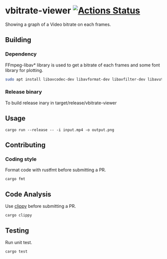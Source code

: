 # vbitrate-viewer [![Actions Status](https://github.com/takehirokj/vbitrate-viewer/workflows/vbitrate-viewer/badge.svg)](https://github.com/takehirokj/vbitrate-viewer/actions)

Showing a graph of a Video bitrate on each frames.

## Building
### Dependency
FFmpeg-libav* library is used to get a bitrate of each frames and some font library for plotting.
```sh
sudo apt install libavcodec-dev libavformat-dev libavfilter-dev libavutil-dev libfontconfig1-dev
```

### Release binary
To build release inary in target/release/vbitrate-viewer

## Usage
```
cargo run --release -- -i input.mp4 -o output.png
```

## Contributing
### Coding style
Format code with rustfmt before submitting a PR.
```
cargo fmt
```

## Code Analysis
Use [clippy](https://github.com/rust-lang/rust-clippy) before submitting a PR.
```
cargo clippy
```

## Testing
Run unit test.
```
cargo test
```


